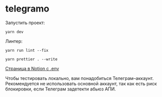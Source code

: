 # telegramo

Запустить проект:

`yarn dev`

Линтер:

`yarn run lint --fix`

`yarn prettier . --write`

[Страница в Notion с .env](https://www.notion.so/krenels/Telegramo-env-c5751070adaa47768e293748c555031f?pvs=4)

Чтобы тестировать локально, вам понадобиться Телеграм–аккаунт. Рекомендуется не использовать основной аккаунт, так как
есть риск блокировки, если Телеграм задетекти абьюз АПИ.
